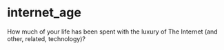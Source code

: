 internet_age
============

How much of your life has been spent with the luxury of The Internet (and other, related, technology)?
